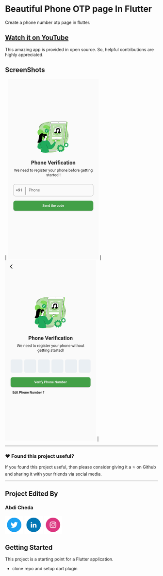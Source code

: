 # Beautiful Phone OTP page In Flutter

Create a phone number otp page in flutter.

## [Watch it on YouTube](https://www.youtube.com/watch?v=Wz_9b7DvYww)


This amazing app is provided in open source. So, helpful contributions are highly appreciated.

## ScreenShots


| <img src="1.jpg"  width="300"/> | <img src="2.jpg" width="300"/>  |

---

### :heart: Found this project useful?

If you found this project useful, then please consider giving it a :star: on Github and sharing it with your friends via social media.

---


## Project Edited By

### Abdi Cheda

<a href="https://twitter.com/sidd_art_"><img src="https://github.com/aritraroy/social-icons/blob/master/twitter-icon.png?raw=true" width="60"></a>
<a href="https://linkedin.com/in/siddharthchopra1/"><img src="https://github.com/aritraroy/social-icons/blob/master/linkedin-icon.png?raw=true" width="60"></a>
<a href="https://instagram.com/siddharth_chopra"><img src="https://github.com/aritraroy/social-icons/blob/master/instagram-icon.png?raw=true" width="60"></a>



## Getting Started

This project is a starting point for a Flutter application.

- clone repo and setup dart plugin


